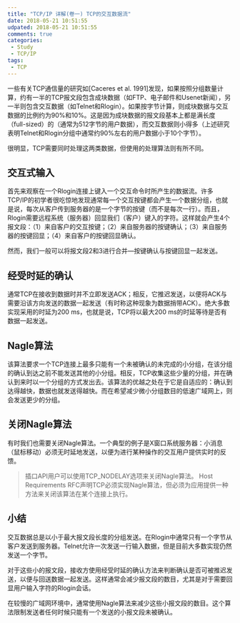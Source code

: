 ```yaml
---
title: "TCP/IP 详解(卷一) TCP的交互数据流"
date: 2018-05-21 10:51:55
udpated: 2018-05-21 10:51:55
comments: true
categories:
 - Study
 - TCP/IP
tags:
 - TCP
---
```


一些有关TCP通信量的研究如[Caceres et al. 1991]发现，如果按照分组数量计算，约有一半的TCP报文段包含成块数据（如FTP、电子邮件和Usenet新闻），另一半则包含交互数据（如Telnet和Rlogin）。如果按字节计算，则成块数据与交互数据的比例约为90%和10%。这是因为成块数据的报文段基本上都是满长度（full-sized）的（通常为512字节的用户数据），而交互数据则小得多（上述研究表明Telnet和Rlogin分组中通常约90%左右的用户数据小于10个字节）。

很明显，TCP需要同时处理这两类数据，但使用的处理算法则有所不同。

## 交互式输入

首先来观察在一个Rlogin连接上键入一个交互命令时所产生的数据流。许多TCP/IP的初学者很吃惊地发现通常每一个交互按键都会产生一个数据分组，也就是说，每次从客户传到服务器的是一个字节的按键（而不是每次一行）。而且，Rlogin需要远程系统（服务器）回显我们（客户）键入的字符。这样就会产生4个报文段：（1）来自客户的交互按键；（2）来自服务器的按键确认；（3）来自服务器的按键回显；（4）来自客户的按键回显确认。

然而，我们一般可以将报文段2和3进行合并—按键确认与按键回显一起发送。
<!-- more -->

## 经受时延的确认

通常TCP在接收到数据时并不立即发送ACK；相反，它推迟发送，以便将ACK与需要沿该方向发送的数据一起发送（有时称这种现象为数据捎带ACK）。绝大多数实现采用的时延为200 ms，也就是说，TCP将以最大200 ms的时延等待是否有数据一起发送。

## Nagle算法

该算法要求一个TCP连接上最多只能有一个未被确认的未完成的小分组，在该分组的确认到达之前不能发送其他的小分组。相反，TCP收集这些少量的分组，并在确认到来时以一个分组的方式发出去。该算法的优越之处在于它是自适应的：确认到达得越快，数据也就发送得越快。而在希望减少微小分组数目的低速广域网上，则会发送更少的分组。

## 关闭Nagle算法

有时我们也需要关闭Nagle算法。一个典型的例子是X窗口系统服务器：小消息（鼠标移动）必须无时延地发送，以便为进行某种操作的交互用户提供实时的反馈。

> 插口API用户可以使用TCP_NODELAY选项来关闭Nagle算法。
> Host Requirements RFC声明TCP必须实现Nagle算法，但必须为应用提供一种方法来关闭该算法在某个连接上执行。

## 小结

交互数据总是以小于最大报文段长度的分组发送。在Rlogin中通常只有一个字节从客户发送到服务器。Telnet允许一次发送一行输入数据，但是目前大多数实现仍然发送一个字节。

对于这些小的报文段，接收方使用经受时延的确认方法来判断确认是否可被推迟发送，以便与回送数据一起发送。这样通常会减少报文段的数目，尤其是对于需要回显用户输入字符的Rlogin会话。

在较慢的广域网环境中，通常使用Nagle算法来减少这些小报文段的数目。这个算法限制发送者任何时候只能有一个发送的小报文段未被确认。


